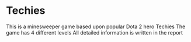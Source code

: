 # Techies
This is a minesweeper game based upon popular Dota 2 hero Techies
The game has 4 different levels
All detailed information is written in the report
